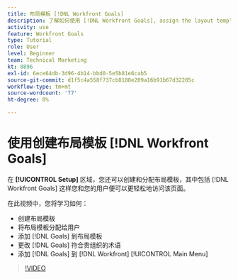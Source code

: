 ```yaml
---
title: 布局模板 [!DNL Workfront Goals]
description: 了解如何使用 [!DNL Workfront Goals], assign the layout template to users, and change [!DNL Goals] 术语。
activity: use
feature: Workfront Goals
type: Tutorial
role: User
level: Beginner
team: Technical Marketing
kt: 8896
exl-id: 6ece64db-3d96-4b14-bbd0-5e5b81e6cab5
source-git-commit: d1f5c4a558f737cb8188e209a16b91b67d32285c
workflow-type: tm+mt
source-wordcount: '77'
ht-degree: 0%

---
```


# 使用创建布局模板 [!DNL Workfront Goals]

在 **[!UICONTROL Setup]** 区域，您还可以创建和分配布局模板，其中包括 [!DNL Workfront Goals] 这样您和您的用户便可以更轻松地访问该页面。

在此视频中，您将学习如何：

* 创建布局模板
* 将布局模板分配给用户
* 添加 [!DNL Goals] 到布局模板
* 更改 [!DNL Goals] 符合贵组织的术语
* 添加 [!DNL Goals] 到 [!DNL Workfront] [!UICONTROL Main Menu]

>[!VIDEO](https://video.tv.adobe.com/v/335190/?quality=12)

<!--
Learn more graphic
-->

